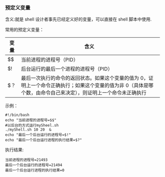 ### 预定义变量

含义:就是 shell 设计者事先已经定义好的变量，可以直接在 shell 脚本中使用.

常用的预定义变量：

变量|含义
---|---
$$|当前进程的进程号（PID）
$!|后台运行的最后一个进程的进程号（PID）
$？|最后一次执行的命令的返回状态。如果这个变量的值为 0，证明上一个命令正确执行；如果这个变量的值为非 0（具体是哪个数，由命令自己来决定），则证明上一个命令未正确执行

示例：

```
#!/bin/bash
echo "当前进程的进程号=$$"
#以后台的方式运行mySheel.sh
./myShell.sh 10 20  &
echo "最后一个后台运行的进程号=$!"
echo "最后一个后台运行进程的执行结果=$?"
```

执行结果:

```
当前进程的进程号=21493
最后一个后台运行的进程号=21494
最后一个后台运行进程的执行结果=0
```
